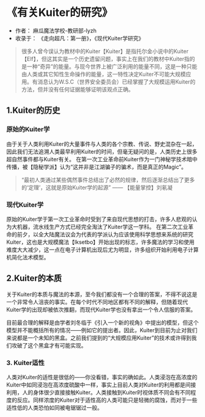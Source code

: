 # 《有关Kuiter的研究》

- 作者： 麻瓜魔法学校-教研部-lyzh
- 收录于： 《走向超凡：第一册》，《现代Kuiter学研究》

> 很多人曾今误认为教材中的Kuiter【Kuiter】是指托尔金小说中的Kuiter【Elf】，但这其实是一个历史遗留问题，事实上在我们的教材中Kuiter指的是一种“奇异”的能量。与现今世界上被广泛利用的能量不同，这是一种只能由人类或其它知性生命操作的能量，这一特性决定Kuiter不可能大规模应用。有消息认为W.S.C（世界安全委员会）已经掌握了大规模运用Kuiter的方法，但并没有任何证据能够证明该观点正确。

## 1.Kuiter的历史

### 原始的Kuiter学

由于关于人类利用Kuiter的大量事件与人类的各个宗教、传说、野史混杂在一起，因此我们无法追溯人类最早利用Kuiter的时间，但毫无疑问的是，人类历史上很多超自然事件都与Kuiter有关。
在第一次工业革命前Kuiter作为一门神秘学技术暗中传播，被【隐秘学派】认为“这并非是江湖骗子的骗术，而是真正的Magic”。

> “最初人类通过某些偶然事件总结出了必然的规律，然后逐渐总结出了更多的‘定理’，这就是原始Kuiter学的起源” —— 【能量掌控】刘氡凝

### 现代Kuiter学

原始的Kuiter学于第一次工业革命时受到了来自现代思想的打击，许多人悲观的认为大机器，流水线生产方式已经完全淘汰了Kuiter学这一学科。
在第二次工业革命的前夕，以全大陆魔法议会为代表的学派认为应该使用科学思想来系统的研究Kuiter，这也是大规模魔法【Iksetbo】开始出现的标志，许多魔法的学习和使用难度大大减少，这一点在电子计算机出现后尤为明显，许多组织开始利用电子计算机简化法术模型。

## 2.Kuiter的本质

关于Kuiter的本质与魔法的本源，至今我们都没有一个合理的答案，不得不说这是一个非常令人沮丧的事实。在每个时代不同地区都有不同的解释，但随着现代Kuiter学的出现却被依次推翻，而现代Kuiter学也没有拿出一个令人信服的答案。

目前最合理的解释是由学者刘冬临于《引入一个新的视角》中提出的模型，但这个模型并不能概括所有的情况——例如它的提出者。因此，Kuiter到目前为止对我们来说都是一个未知的黑盒。之前我们提到的“大规模应用Kuiter”的技术或许得到我们攻破了这个黑盒才有可能实现。

### 3. Kuiter适性

人类对Kuiter的适性是很低的——你没看错，事实的确如此。人类浸泡在高浓度的Kuiter中如同浸泡在高浓度硫酸中一样，事实上目前人类对Kuiter的利用都是间接利用，人的身体很少直接接触Kuiter。人类接触到Kuiter时视体质不同会有不同程度的反应。同样浓度的Kuiter对于适性高的人类可能只是轻微的腐蚀，而对于一些适性低的人类恐怕如同被电锯锯过一般。
